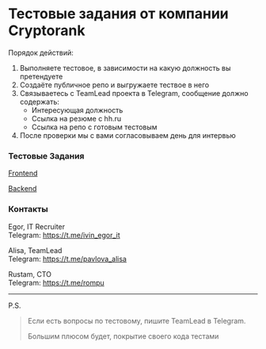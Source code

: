 # Тестовые задания от компании Cryptorank

Порядок действий: 
 1. Выполняете тестовое, в зависимости на какую должность вы претендуете
 1. Создаёте публичное репо и выгружаете тествое в него
 1. Связываетесь с TeamLead проекта в Telegram, сообщение должно содержать:
    - Интересующая должность
    - Ссылка на резюме с hh.ru
    - Ссылка на репо с готовым тестовым 
 1. После проверки мы с вами согласовываем день для интервью

### Тестовые Задания

[Frontend](https://github.com/CryptoRank/test-tasks/blob/main/frontend.md)

[Backend](https://github.com/CryptoRank/test-tasks/blob/main/backend.md)

### Контакты

Egor, IT Recruiter   
Telegram: https://t.me/ivin_egor_it

Alisa, TeamLead   
Telegram: https://t.me/pavlova_alisa

Rustam, CTO      
Telegram: https://t.me/rompu

---

P.S.
> Если есть вопросы по тестовому, пишите TeamLead в Telegram.   
> 
> Большим плюсом будет, покрытие своего кода тестами
